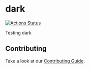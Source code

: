 # dark

[![Actions Status](https://github.com/DCKT/darklang-react/workflows/CI/badge.svg)](https://github.com/DCKT/darklang-react/actions)

Testing dark

## Contributing

Take a look at our [Contributing Guide](CONTRIBUTING.md).
